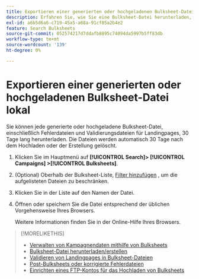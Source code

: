 ```yaml
---
title: Exportieren einer generierten oder hochgeladenen Bulksheet-Datei
description: Erfahren Sie, wie Sie eine Bulksheet-Datei herunterladen, einschließlich Fehlerdateien und Validierungsdateien für Landingpages.
exl-id: a6b5d6a6-c719-45a5-a68a-91cf05a2b4e2
feature: Search Bulksheets
source-git-commit: 052574217d7ddafb8895c74094da5997b5ff83db
workflow-type: tm+mt
source-wordcount: '139'
ht-degree: 0%

---
```


# Exportieren einer generierten oder hochgeladenen Bulksheet-Datei lokal

Sie können jede generierte oder hochgeladene Bulksheet-Datei, einschließlich Fehlerdateien und Validierungsdateien für Landingpages, 30 Tage lang herunterladen. Die Dateien werden automatisch 30 Tage nach dem Hochladen oder der Erstellung gelöscht.

1. Klicken Sie im Hauptmenü auf **[!UICONTROL Search]> [!UICONTROL Campaigns] >[!UICONTROL Bulksheets]**.

1. (Optional) Oberhalb der Bulksheet-Liste, [Filter hinzufügen](/help/search-social-commerce/common-tasks/data-views/ad-hoc-settings/column-filter-apply-from-column-heading.md) , um die aufgelisteten Dateien zu beschränken.

1. Klicken Sie in der Liste auf den Namen der Datei.

1. Öffnen oder speichern Sie die Datei entsprechend der üblichen Vorgehensweise Ihres Browsers.

   Weitere Informationen finden Sie in der Online-Hilfe Ihres Browsers.

>[!MORELIKETHIS]
>
>* [Verwalten von Kampagnendaten mithilfe von Bulksheets](bulksheet-about.md)
>* [Bulksheet-Datei herunterladen/erstellen](/help/search-social-commerce/campaign-management/bulksheets/bulksheet-download.md)
>* [Validieren von Landingpages in Bulksheet-Dateien](bulksheet-validate-landing-pages.md)
>* [Post-Bulksheets oder korrigierte Fehlerdateien](bulksheet-post.md)
>* [Einrichten eines FTP-Kontos für das Hochladen von Bulksheets](/help/search-social-commerce/campaign-management/bulksheets/bulksheet-ftp-account.md)
